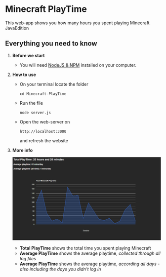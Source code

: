# Minecraft PlayTime

This web-app shows you how many hours you spent playing Minecraft JavaEdition

## Everything you need to know

1. **Before we start**

   - You will need [NodeJS & NPM](https://nodejs.org/en/download/package-manager/current) installed on your computer.

2. **How to use**

   - On your terminal locate the folder
     ```terminal
     cd Minecraft-PlayTime
     ```
   - Run the file
     ```terminal
     node server.js
     ```
   - Open the web-server on
     ```terminal
     http://localhost:3000
     ```
     and refresh the website

3. **More info**

   ![example-screenshot](./example-screenshot.png)

   - **Total PlayTime** shows the total time you spent playing Minecraft
   - **Average PlayTime** shows the average playtime, _collected through all log files_
   - **Average PlayTime** shows the average playtime, _according all days - also including the days you didn't log in_
